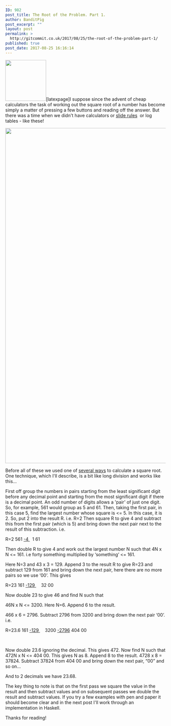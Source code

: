 ```yaml
---
ID: 982
post_title: The Root of the Problem. Part 1.
author: BanditPig
post_excerpt: ""
layout: post
permalink: >
  http://gitcommit.co.uk/2017/08/25/the-root-of-the-problem-part-1/
published: true
post_date: 2017-08-25 16:16:14
---
```

<img class="alignnone size-full wp-image-317" src="http://gitcommit.co.uk/wp-content/uploads/2017/03/refresh.png" alt="" width="128" height="128" />[latexpage]I suppose since the advent of cheap calculators the task of working out the square root of a number has become simply a matter of pressing a few buttons and reading off the answer. But there was a time when we didn't have calculators or <a href="https://en.wikipedia.org/wiki/Slide_rule">slide rules</a>  or log tables - like these!

<img class="alignnone wp-image-983" src="http://gitcommit.co.uk/wp-content/uploads/2017/08/log-4f-201x300.gif" alt="" width="703" height="1049" />

Before all of these we used one of <a href="https://en.wikipedia.org/wiki/Methods_of_computing_square_roots">several ways</a> to calculate a square root. One technique, which I'll describe, is a bit like long division and works like this...

First off group the numbers in pairs starting from the least significant digit before any decimal point and starting from the most significant digit if there is a decimal point. An odd number of digits allows a 'pair' of just one digit. So, for example, 561 would group as 5 and 61.
Then, taking the first pair, in this case 5, find the largest number whose square is &lt;= 5. In this case, it is 2. So, put 2 into the result R. i.e. R=2
Then square R to give 4 and subtract this from the first pair (which is 5) and bring down the next pair next to the result of this subtraction. i.e.

R=2
561
<u>-4
</u>  1 61

Then double R to give 4 and work out the largest number N such that 4N x N &lt;= 161. i.e forty something multiplied by ‘something’ &lt;= 161.

Here N=3 and 43 x 3 = 129. Append 3 to the result R to give R=23 and subtract 129 from 161 and bring down the next pair, here there are no more pairs so we use ‘00’. This gives

R=23
161
<u>-129
</u>    32 00

Now double 23 to give 46 and find N such that

46N x N &lt;= 3200. Here N=6. Append 6 to the result.

466 x 6 = 2796. Subtract 2796 from 3200 and bring down the next pair ‘00’. i.e.

R=23.6
161
<u>-129
</u>    3200
<u>-2796</u>
404 00

&nbsp;

Now double 23.6 ignoring the decimal. This gives 472. Now find N such that 472N x N &lt;= 404 00. This gives N as 8. Append 8 to the result. 4728 x 8 = 37824. Subtract 37824 from 404 00 and bring down the next pair, “00” and so on…

And to 2 decimals we have 23.68.

The key thing to note is that on the first pass we square the value in the result and then subtract values and on subsequent passes we double the result and subtract values. If you try a few examples with pen and paper it should become clear and in the next post I'll work through an implementation in Haskell.

Thanks for reading!